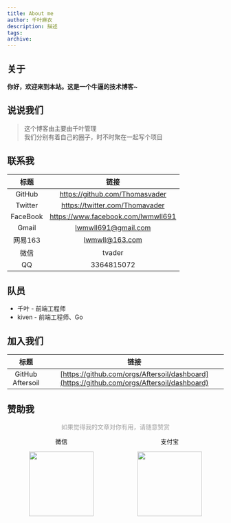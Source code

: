 ```yaml
---
title: About me
author: 千叶麻衣
description: 描述
tags:
archive: 
---
```


## 关于

**你好，欢迎来到本站。这是一个牛逼的技术博客~**

## 说说我们

> 这个博客由主要由千叶管理  
> 我们分别有着自己的圈子，时不时聚在一起写个项目

## 联系我

| 标题 | 链接 |
|:---:|:---:|
| GitHub | https://github.com/Thomasvader |
| Twitter | https://twitter.com/Thomavader |
| FaceBook | https://www.facebook.com/lwmwll691 |
| Gmail | lwmwll691@gmail.com |
| 网易163 | lwmwll@163.com |
| 微信 | tvader |
| QQ | 3364815072 |

## 队员

* 千叶 - 前端工程师
* kiven - 前端工程师、Go

## 加入我们

| 标题 | 链接 |
|:---:|:---:|
| GitHub Aftersoil | [https://github.com/orgs/Aftersoil/dashboard](https://github.com/orgs/Aftersoil/dashboard) |

## 赞助我

<div class="sponsor">
  <div>如果觉得我的文章对你有用，请随意赞赏</div>
  <div class="img">
    <div>
      <p>微信</p>
      <a href="https://img.rruu.net/image/6067e147e290c" data-fancybox="preview">
        <img src="https://img.rruu.net/image/6067e147e290c">
      </a>
    </div>
    <div>
      <p>支付宝</p>
      <a href="https://img.rruu.net/image/6067dfa844a03" data-fancybox="preview">
        <img src="https://img.rruu.net/image/6067dfa844a03">
      </a>
    </div>
  </div>
</div>

<style>
.sponsor {
  color: #9e9e9e!important;
  text-align: center;
}

.sponsor .img {
  display: flex;
  margin: 0 auto;
  justify-content: space-around;
  color: #000;
}

.sponsor img {
  width: 150px
}
</style>
